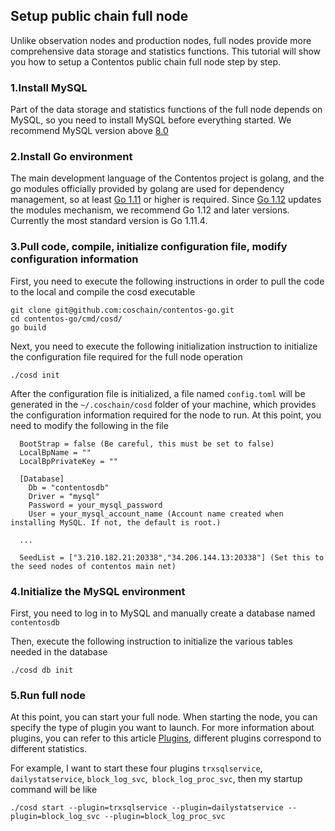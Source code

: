 ## Setup public chain full node

Unlike observation nodes and production nodes, full nodes provide more comprehensive data storage and statistics functions.
This tutorial will show you how to setup a Contentos public chain full node step by step.

### 1.Install MySQL

Part of the data storage and statistics functions of the full node depends on MySQL,
so you need to install MySQL before everything started. We recommend MySQL version above [8.0](https://dev.mysql.com/downloads/mysql/)

### 2.Install Go environment

The main development language of the Contentos project is golang, and the go modules officially provided by golang are used for dependency management, so at least [Go 1.11](https://golang.org/dl/) or higher is required.
Since [Go 1.12](https://golang.org/dl/) updates the modules mechanism, we recommend Go 1.12 and later versions.
Currently the most standard version is Go 1.11.4.

### 3.Pull code, compile, initialize configuration file, modify configuration information

First, you need to execute the following instructions in order to pull the code to the local and compile the cosd executable

```
git clone git@github.com:coschain/contentos-go.git
cd contentos-go/cmd/cosd/
go build
```

Next, you need to execute the following initialization instruction to initialize the configuration file required for the full node operation

```
./cosd init
```

After the configuration file is initialized, a file named `config.toml` will be generated in the `~/.coschain/cosd` folder of your machine, which provides the configuration information required for the node to run. 
At this point, you need to modify the following in the file

```
  BootStrap = false (Be careful, this must be set to false)
  LocalBpName = ""
  LocalBpPrivateKey = ""

  [Database]
    Db = "contentosdb"
    Driver = "mysql"
    Password = your_mysql_password
    User = your_mysql_account_name (Account name created when installing MySQL. If not, the default is root.)

  ...

  SeedList = ["3.210.182.21:20338","34.206.144.13:20338"] (Set this to the seed nodes of contentos main net)
```

### 4.Initialize the MySQL environment

First, you need to log in to MySQL and manually create a database named `contentosdb`

Then, execute the following instruction to initialize the various tables needed in the database
```
./cosd db init
```

### 5.Run full node

At this point, you can start your full node. When starting the node, you can specify the type of plugin you want to launch.
For more information about plugins, you can refer to this article [Plugins](https://github.com/coschain/cos-document/blob/master/en-us/plugins.md),
different plugins correspond to different statistics.

For example, I want to start these four plugins `trxsqlservice`,` dailystatservice`, `block_log_svc`,` block_log_proc_svc`, then my startup command will be like
```
./cosd start --plugin=trxsqlservice --plugin=dailystatservice --plugin=block_log_svc --plugin=block_log_proc_svc
```